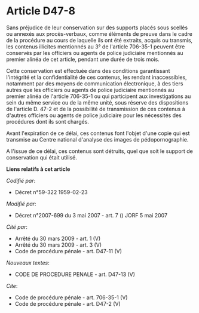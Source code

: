# Article D47-8

Sans préjudice de leur conservation sur des supports placés sous scellés ou annexés aux procès-verbaux, comme éléments de
preuve dans le cadre de la procédure au cours de laquelle ils ont été extraits, acquis ou transmis, les contenus illicites
mentionnés au 3° de l'article 706-35-1 peuvent être conservés par les officiers ou agents de police judiciaire mentionnés au
premier alinéa de cet article, pendant une durée de trois mois. 

Cette conservation est effectuée dans des conditions garantissant l'intégrité et la confidentialité de ces contenus, les
rendant inaccessibles, notamment par des moyens de communication électronique, à des tiers autres que les officiers ou agents
de police judiciaire mentionnés au premier alinéa de l'article 706-35-1 ou qui participent aux investigations au sein du même
service ou de la même unité, sous réserve des dispositions de l'article D. 47-2 et de la possibilité de transmission de ces
contenus à d'autres officiers ou agents de police judiciaire pour les nécessités des procédures dont ils sont chargés. 

Avant l'expiration de ce délai, ces contenus font l'objet d'une copie qui est transmise au Centre national d'analyse des
images de pédopornographie. 

A l'issue de ce délai, ces contenus sont détruits, quel que soit le support de conservation qui était utilisé.

**Liens relatifs à cet article**

_Codifié par_:

  - Décret n°59-322 1959-02-23

_Modifié par_:

  - Décret n°2007-699 du 3 mai 2007 - art. 7 () JORF 5 mai 2007

_Cité par_:

  - Arrêté du 30 mars 2009 - art. 1 (V)
  - Arrêté du 30 mars 2009 - art. 3 (V)
  - Code de procédure pénale - art. D47-11 (V)

_Nouveaux textes_:

  - CODE DE PROCEDURE PENALE - art. D47-13 (V)

_Cite_:

  - Code de procédure pénale - art. 706-35-1 (V)
  - Code de procédure pénale - art. D47-2 (V)
